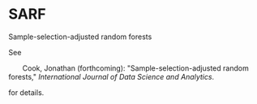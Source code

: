 # SARF
Sample-selection-adjusted random forests

See 

&nbsp;&nbsp;&nbsp;&nbsp;&nbsp;&nbsp; Cook, Jonathan (forthcoming): "Sample-selection-adjusted random forests," _International Journal of Data Science and Analytics_. 

for details.
